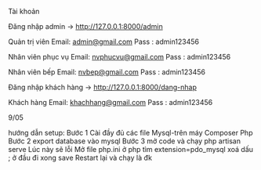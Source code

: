 Tài khoản

Đăng nhập admin -> http://127.0.0.1:8000/admin

Quản trị viên
Email: admin@gmail.com
Pass : admin123456

Nhân viên phục vụ
Email: nvphucvu@gmail.com
Pass : admin123456

Nhân viên bếp
Email: nvbep@gmail.com
Pass : admin123456

Đăng nhập khách hàng -> http://127.0.0.1:8000/dang-nhap

Khách hàng
Email: khachhang@gmail.com
Pass : admin123456

9/05

hướng dẫn setup:
Bước 1
Cài đầy đủ các file
Mysql-trên máy
Composer
Php
Bước 2 export database vào mysql
Bước 3 mở code và chạy php artisan serve
Lúc này sẽ lỗi
Mở file php.ini ở php tìm extension=pdo_mysql xoá dấu ; ở đầu đi xong save
Restart lại và chạy là đk
